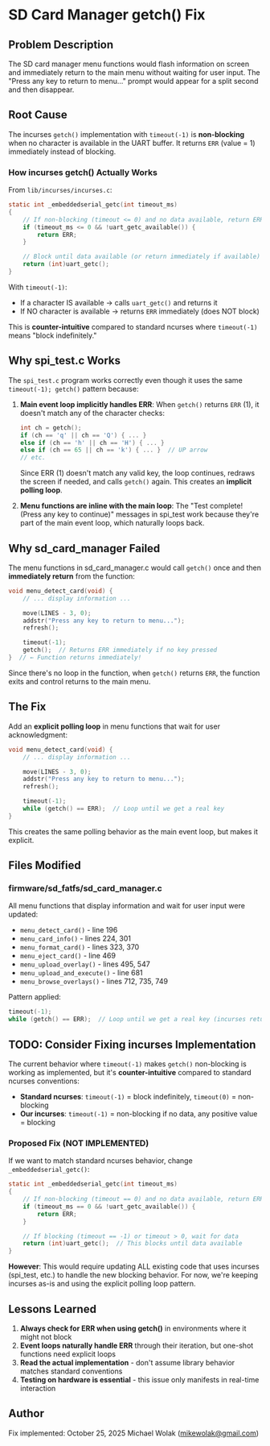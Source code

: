 # SD Card Manager getch() Fix

## Problem Description

The SD card manager menu functions would flash information on screen and immediately return to the main menu without waiting for user input. The "Press any key to return to menu..." prompt would appear for a split second and then disappear.

## Root Cause

The incurses `getch()` implementation with `timeout(-1)` is **non-blocking** when no character is available in the UART buffer. It returns `ERR` (value = 1) immediately instead of blocking.

### How incurses getch() Actually Works

From `lib/incurses/incurses.c`:

```c
static int _embeddedserial_getc(int timeout_ms)
{
    // If non-blocking (timeout <= 0) and no data available, return ERR
    if (timeout_ms <= 0 && !uart_getc_available()) {
        return ERR;
    }

    // Block until data available (or return immediately if available)
    return (int)uart_getc();
}
```

With `timeout(-1)`:
- If a character IS available → calls `uart_getc()` and returns it
- If NO character is available → returns `ERR` immediately (does NOT block)

This is **counter-intuitive** compared to standard ncurses where `timeout(-1)` means "block indefinitely."

## Why spi_test.c Works

The `spi_test.c` program works correctly even though it uses the same `timeout(-1); getch()` pattern because:

1. **Main event loop implicitly handles ERR**: When `getch()` returns `ERR` (1), it doesn't match any of the character checks:
   ```c
   int ch = getch();
   if (ch == 'q' || ch == 'Q') { ... }
   else if (ch == 'h' || ch == 'H') { ... }
   else if (ch == 65 || ch == 'k') { ... }  // UP arrow
   // etc.
   ```

   Since ERR (1) doesn't match any valid key, the loop continues, redraws the screen if needed, and calls `getch()` again. This creates an **implicit polling loop**.

2. **Menu functions are inline with the main loop**: The "Test complete! (Press any key to continue)" messages in spi_test work because they're part of the main event loop, which naturally loops back.

## Why sd_card_manager Failed

The menu functions in sd_card_manager.c would call `getch()` once and then **immediately return** from the function:

```c
void menu_detect_card(void) {
    // ... display information ...

    move(LINES - 3, 0);
    addstr("Press any key to return to menu...");
    refresh();

    timeout(-1);
    getch();  // Returns ERR immediately if no key pressed
}  // ← Function returns immediately!
```

Since there's no loop in the function, when `getch()` returns `ERR`, the function exits and control returns to the main menu.

## The Fix

Add an **explicit polling loop** in menu functions that wait for user acknowledgment:

```c
void menu_detect_card(void) {
    // ... display information ...

    move(LINES - 3, 0);
    addstr("Press any key to return to menu...");
    refresh();

    timeout(-1);
    while (getch() == ERR);  // Loop until we get a real key
}
```

This creates the same polling behavior as the main event loop, but makes it explicit.

## Files Modified

### firmware/sd_fatfs/sd_card_manager.c

All menu functions that display information and wait for user input were updated:

- `menu_detect_card()` - line 196
- `menu_card_info()` - lines 224, 301
- `menu_format_card()` - lines 323, 370
- `menu_eject_card()` - line 469
- `menu_upload_overlay()` - lines 495, 547
- `menu_upload_and_execute()` - line 681
- `menu_browse_overlays()` - lines 712, 735, 749

Pattern applied:
```c
timeout(-1);
while (getch() == ERR);  // Loop until we get a real key (incurses returns ERR when no key available)
```

## TODO: Consider Fixing incurses Implementation

The current behavior where `timeout(-1)` makes `getch()` non-blocking is working as implemented, but it's **counter-intuitive** compared to standard ncurses conventions:

- **Standard ncurses**: `timeout(-1)` = block indefinitely, `timeout(0)` = non-blocking
- **Our incurses**: `timeout(-1)` = non-blocking if no data, any positive value = blocking

### Proposed Fix (NOT IMPLEMENTED)

If we want to match standard ncurses behavior, change `_embeddedserial_getc()`:

```c
static int _embeddedserial_getc(int timeout_ms)
{
    // If non-blocking (timeout == 0) and no data available, return ERR immediately
    if (timeout_ms == 0 && !uart_getc_available()) {
        return ERR;
    }

    // If blocking (timeout == -1) or timeout > 0, wait for data
    return (int)uart_getc();  // This blocks until data available
}
```

**However**: This would require updating ALL existing code that uses incurses (spi_test, etc.) to handle the new blocking behavior. For now, we're keeping incurses as-is and using the explicit polling loop pattern.

## Lessons Learned

1. **Always check for ERR when using getch()** in environments where it might not block
2. **Event loops naturally handle ERR** through their iteration, but one-shot functions need explicit loops
3. **Read the actual implementation** - don't assume library behavior matches standard conventions
4. **Testing on hardware is essential** - this issue only manifests in real-time interaction

## Author

Fix implemented: October 25, 2025
Michael Wolak (mikewolak@gmail.com)

